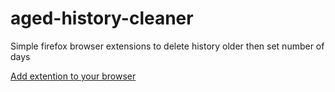 # aged-history-cleaner


Simple firefox browser extensions to delete history older then set number of days 

[Add extention to your browser](https://addons.mozilla.org/en-US/firefox/addon/aged-history-cleaner/)
